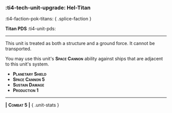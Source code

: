### :ti4-tech-unit-upgrade: **Hel-Titan**
:ti4-faction-pok-titans:
{ .splice-faction }

**Titan PDS** :ti4-unit-pds:

---

This unit is treated as both a structure and a ground force.
It cannot be transported.

You may use this unit's <span style="font-variant:small-caps;">**Space Cannon**</span> ability against ships that are adjacent to this unit's system.

* <span style="font-variant:small-caps;white-space: nowrap;">**Planetary Shield**</span>
* <span style="font-variant:small-caps;white-space: nowrap;">**Space Cannon 5**</span>
* <span style="font-variant:small-caps;white-space: nowrap;">**Sustain Damage**</span> 
* <span style="font-variant:small-caps;white-space: nowrap;">**Production 1**</span>

---

__|__ <span style="font-variant:small-caps;white-space: nowrap;">**Combat 5**</span> __|__
{ .unit-stats }
